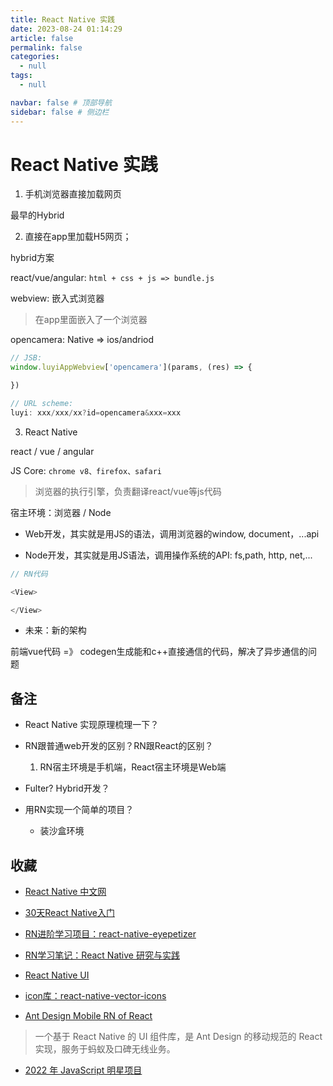 ```yaml
---
title: React Native 实践
date: 2023-08-24 01:14:29
article: false
permalink: false
categories: 
  - null
tags: 
  - null

navbar: false # 顶部导航
sidebar: false # 侧边栏
---
```



# React Native 实践



1. 手机浏览器直接加载网页

最早的Hybrid





2. 直接在app里加载H5网页； 

hybrid方案

react/vue/angular: `html + css + js => bundle.js`


webview: 嵌入式浏览器
> 在app里面嵌入了一个浏览器


opencamera: Native => ios/andriod


``` js
// JSB:
window.luyiAppWebview['opencamera'](params, (res) => {

})

// URL scheme:
luyi: xxx/xxx/xx?id=opencamera&xxx=xxx
```




3. React Native


react / vue / angular



JS Core: `chrome v8、firefox、safari`
> 浏览器的执行引擎，负责翻译react/vue等js代码



宿主环境：浏览器 / Node


- Web开发，其实就是用JS的语法，调用浏览器的window, document，...api

- Node开发，其实就是用JS语法，调用操作系统的API: fs,path, http, net,...



``` js
// RN代码

<View>

</View>
```



- 未来：新的架构

前端vue代码 =》 codegen生成能和c++直接通信的代码，解决了异步通信的问题






## 备注

- React Native 实现原理梳理一下？

- RN跟普通web开发的区别？RN跟React的区别？
    1. RN宿主环境是手机端，React宿主环境是Web端

- Fulter? Hybrid开发？

- 用RN实现一个简单的项目？
    - 装沙盒环境


## 收藏



- [React Native 中文网](https://reactnative.cn/docs/getting-started)
- [30天React Native入门](https://github.com/fangwei716/30-days-of-react-native)
- [RN进阶学习项目：react-native-eyepetizer](https://github.com/MarnoDev/react-native-eyepetizer)
- [RN学习笔记：React Native 研究与实践](https://github.com/crazycodeboy/RNStudyNotes)


- [React Native UI](https://www.awesome-react-native.com/#Components-UI)
- [icon库：react-native-vector-icons](https://oblador.github.io/react-native-vector-icons/)
- [Ant Design Mobile RN of React](https://rn.mobile.ant.design/docs/react/introduce-cn)
> 一个基于 React Native 的 UI 组件库，是 Ant Design 的移动规范的 React 实现，服务于蚂蚁及口碑无线业务。



- [2022 年 JavaScript 明星项目](https://risingstars.js.org/2022/zh)
